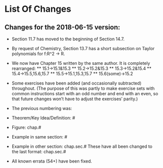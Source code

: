 List Of Changes
=====================

Changes for the 2018-06-15 version:
---------------------

* Section 11.7 has moved to the beginning of Section 14.7.

* By request of Chemistry, Section 13.7 has a short subsection on Taylor polynomials for f:R^2 -> R.

* We now have Chapter 15 written by the same author.  It is completely rearranged:
** 15.1->15.1&15.3
** 15.2->15.2&15.3
** 15.3->15.2&15.4
** 15.4->15.5,15.6,15.7
** 15.5->15.1,15.3,15.7
** 15.6(some)->15.2

* Some exercises have been added (and occasionally subtracted) throughout.  (The purpose of this was partly to make exercise sets with common instructions start with an odd number and end with an even, so that future changes won’t have to adjust the exercises’ parity.)

* The previous numbering was:
 * Theorem/Key Idea/Definition: #
 * Figure: chap.#
 * Example in same section: #
 * Example in other section: chap.sec.#
 These have all been changed to the last format: chap.sec.#

* All known errata (54+) have been fixed.
